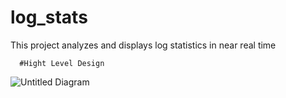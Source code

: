# log_stats
This project analyzes and displays log statistics in near real time


      #Hight Level Design
      
 ![Untitled Diagram](https://user-images.githubusercontent.com/17534654/62660934-2a653280-b978-11e9-80ee-2d248bcd55cb.png)
     
